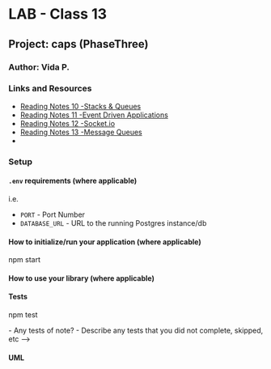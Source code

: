 # LAB - Class 13

## Project: caps (PhaseThree)

### Author: Vida P.

### Links and Resources

<!-- [ci/cd](http://xyz.com) (GitHub Actions)
- [back-end server url](http://xyz.com) (when applicable)
- [front-end application](http://xyz.com) (when applicable) -->

- [Reading Notes 10 -Stacks & Queues](https://vida-1.github.io/reading-notes/read10_401.html)
- [Reading Notes 11 -Event Driven Applications](https://vida-1.github.io/reading-notes/read11_401.html)
- [Reading Notes 12 -Socket.io](https://vida-1.github.io/reading-notes/read12_401.html)
- [Reading Notes 13 -Message Queues](https://vida-1.github.io/reading-notes/read13_401.html)
- 
### Setup

#### `.env` requirements (where applicable)

i.e.

- `PORT` - Port Number
- `DATABASE_URL` - URL to the running Postgres instance/db

#### How to initialize/run your application (where applicable)

npm start

#### How to use your library (where applicable)

#### Tests

npm test
<!-->
- Any tests of note?
- Describe any tests that you did not complete, skipped, etc
-->
#### UML